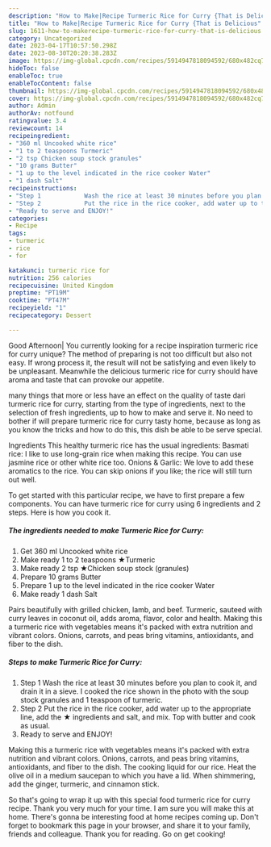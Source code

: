 ```yaml
---
description: "How to Make|Recipe Turmeric Rice for Curry {That is Delicious"
title: "How to Make|Recipe Turmeric Rice for Curry {That is Delicious"
slug: 1611-how-to-makerecipe-turmeric-rice-for-curry-that-is-delicious
category: Uncategorized
date: 2023-04-17T10:57:50.298Z
date: 2023-08-30T20:20:38.283Z
image: https://img-global.cpcdn.com/recipes/5914947818094592/680x482cq70/turmeric-rice-for-curry-recipe-main-photo.jpg
hideToc: false
enableToc: true
enableTocContent: false
thumbnail: https://img-global.cpcdn.com/recipes/5914947818094592/680x482cq70/turmeric-rice-for-curry-recipe-main-photo.jpg
cover: https://img-global.cpcdn.com/recipes/5914947818094592/680x482cq70/turmeric-rice-for-curry-recipe-main-photo.jpg
author: Admin
authorAv: notfound
ratingvalue: 3.4
reviewcount: 14
recipeingredient:
- "360 ml Uncooked white rice"
- "1 to 2 teaspoons Turmeric"
- "2 tsp Chicken soup stock granules"
- "10 grams Butter"
- "1 up to the level indicated in the rice cooker Water"
- "1 dash Salt"
recipeinstructions:
- "Step 1            Wash the rice at least 30 minutes before you plan to cook it, and drain it in a sieve. I cooked the rice shown in the photo with the soup stock granules and 1 teaspoon of turmeric."
- "Step 2            Put the rice in the rice cooker, add water up to the appropriate line, add the ★ ingredients and salt, and mix. Top with butter and cook as usual."
- "Ready to serve and ENJOY!"
categories:
- Recipe
tags:
- turmeric
- rice
- for

katakunci: turmeric rice for 
nutrition: 256 calories
recipecuisine: United Kingdom
preptime: "PT19M"
cooktime: "PT47M"
recipeyield: "1"
recipecategory: Dessert

---
```



Good Afternoon| You currently looking for a recipe inspiration turmeric rice for curry unique? The method of preparing is not too difficult but also not easy. If wrong process it, the result will not be satisfying and even likely to be unpleasant. Meanwhile the delicious turmeric rice for curry should have aroma and taste that can provoke our appetite.






many things that more or less have an effect on the quality of taste dari turmeric rice for curry, starting from the type of ingredients, next to the selection of fresh ingredients, up to how to make and serve it. No need to bother if will prepare turmeric rice for curry tasty home, because as long as you know the tricks and how to do this, this dish be able to be serve  special.


Ingredients This healthy turmeric rice has the usual ingredients: Basmati rice: I like to use long-grain rice when making this recipe. You can use jasmine rice or other white rice too. Onions &amp; Garlic: We love to add these aromatics to the rice. You can skip onions if you like; the rice will still turn out well.


To get started with this particular recipe, we have to first prepare a few components. You can have turmeric rice for curry using 6 ingredients and 2 steps. Here is how you cook it.

<!--inarticleads1-->

##### The ingredients needed to make Turmeric Rice for Curry:

1. Get 360 ml Uncooked white rice
1. Make ready 1 to 2 teaspoons ★Turmeric
1. Make ready 2 tsp ★Chicken soup stock (granules)
1. Prepare 10 grams Butter
1. Prepare 1 up to the level indicated in the rice cooker Water
1. Make ready 1 dash Salt


Pairs beautifully with grilled chicken, lamb, and beef. Turmeric, sauteed with curry leaves in coconut oil, adds aroma, flavor, color and health. Making this a turmeric rice with vegetables means it&#39;s packed with extra nutrition and vibrant colors. Onions, carrots, and peas bring vitamins, antioxidants, and fiber to the dish. 

<!--inarticleads2-->

##### Steps to make Turmeric Rice for Curry:

1. Step 1            Wash the rice at least 30 minutes before you plan to cook it, and drain it in a sieve. I cooked the rice shown in the photo with the soup stock granules and 1 teaspoon of turmeric.
1. Step 2            Put the rice in the rice cooker, add water up to the appropriate line, add the ★ ingredients and salt, and mix. Top with butter and cook as usual.
1. Ready to serve and ENJOY!

Making this a turmeric rice with vegetables means it&#39;s packed with extra nutrition and vibrant colors. Onions, carrots, and peas bring vitamins, antioxidants, and fiber to the dish. The cooking liquid for our rice. Heat the olive oil in a medium saucepan to which you have a lid. When shimmering, add the ginger, turmeric, and cinnamon stick. 

So that's going to wrap it up with this special food turmeric rice for curry recipe. Thank you very much for your time. I am sure you will make this at home. There's gonna be interesting food at home recipes coming up. Don't forget to bookmark this page in your browser, and share it to your family, friends and colleague. Thank you for reading. Go on get cooking!
